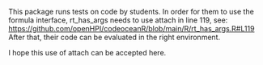 
This package runs tests on code by students.
In order for them to use the formula interface,
rt_has_args needs to use attach in line 119, see:
https://github.com/openHPI/codeoceanR/blob/main/R/rt_has_args.R#L119
After that, their code can be evaluated in the right environment.

I hope this use of attach can be accepted here.
